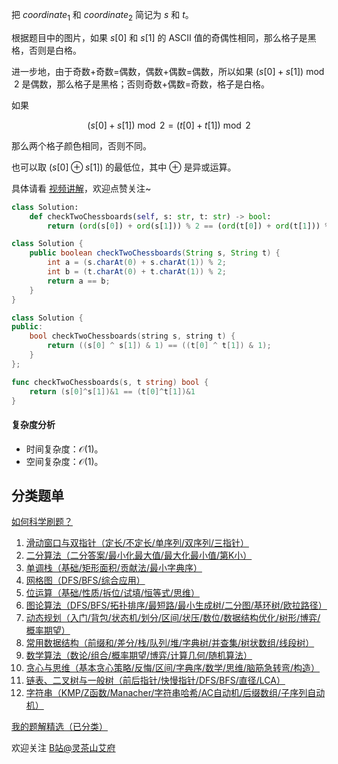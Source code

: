 把 $\textit{coordinate}_1$ 和 $\textit{coordinate}_2$ 简记为 $s$ 和 $t$。

根据题目中的图片，如果 $s[0]$ 和 $s[1]$ 的 ASCII 值的奇偶性相同，那么格子是黑格，否则是白格。

进一步地，由于奇数+奇数=偶数，偶数+偶数=偶数，所以如果 $(s[0] + s[1])\bmod 2$ 是偶数，那么格子是黑格；否则奇数+偶数=奇数，格子是白格。

如果 

$$
(s[0] + s[1])\bmod 2 = (t[0] + t[1])\bmod 2
$$

那么两个格子颜色相同，否则不同。

也可以取 $(s[0] \oplus s[1])$ 的最低位，其中 $\oplus$ 是异或运算。

具体请看 [视频讲解](https://www.bilibili.com/video/BV142Hae7E5y/)，欢迎点赞关注~

```py [sol-Python3]
class Solution:
    def checkTwoChessboards(self, s: str, t: str) -> bool:
        return (ord(s[0]) + ord(s[1])) % 2 == (ord(t[0]) + ord(t[1])) % 2
```

```java [sol-Java]
class Solution {
    public boolean checkTwoChessboards(String s, String t) {
        int a = (s.charAt(0) + s.charAt(1)) % 2;
        int b = (t.charAt(0) + t.charAt(1)) % 2;
        return a == b;
    }
}
```

```cpp [sol-C++]
class Solution {
public:
    bool checkTwoChessboards(string s, string t) {
        return ((s[0] ^ s[1]) & 1) == ((t[0] ^ t[1]) & 1);
    }
};
```

```go [sol-Go]
func checkTwoChessboards(s, t string) bool {
    return (s[0]^s[1])&1 == (t[0]^t[1])&1
}
```

#### 复杂度分析

- 时间复杂度：$\mathcal{O}(1)$。
- 空间复杂度：$\mathcal{O}(1)$。

## 分类题单

[如何科学刷题？](https://leetcode.cn/circle/discuss/RvFUtj/)

1. [滑动窗口与双指针（定长/不定长/单序列/双序列/三指针）](https://leetcode.cn/circle/discuss/0viNMK/)
2. [二分算法（二分答案/最小化最大值/最大化最小值/第K小）](https://leetcode.cn/circle/discuss/SqopEo/)
3. [单调栈（基础/矩形面积/贡献法/最小字典序）](https://leetcode.cn/circle/discuss/9oZFK9/)
4. [网格图（DFS/BFS/综合应用）](https://leetcode.cn/circle/discuss/YiXPXW/)
5. [位运算（基础/性质/拆位/试填/恒等式/思维）](https://leetcode.cn/circle/discuss/dHn9Vk/)
6. [图论算法（DFS/BFS/拓扑排序/最短路/最小生成树/二分图/基环树/欧拉路径）](https://leetcode.cn/circle/discuss/01LUak/)
7. [动态规划（入门/背包/状态机/划分/区间/状压/数位/数据结构优化/树形/博弈/概率期望）](https://leetcode.cn/circle/discuss/tXLS3i/)
8. [常用数据结构（前缀和/差分/栈/队列/堆/字典树/并查集/树状数组/线段树）](https://leetcode.cn/circle/discuss/mOr1u6/)
9. [数学算法（数论/组合/概率期望/博弈/计算几何/随机算法）](https://leetcode.cn/circle/discuss/IYT3ss/)
10. [贪心与思维（基本贪心策略/反悔/区间/字典序/数学/思维/脑筋急转弯/构造）](https://leetcode.cn/circle/discuss/g6KTKL/)
11. [链表、二叉树与一般树（前后指针/快慢指针/DFS/BFS/直径/LCA）](https://leetcode.cn/circle/discuss/K0n2gO/)
12. [字符串（KMP/Z函数/Manacher/字符串哈希/AC自动机/后缀数组/子序列自动机）](https://leetcode.cn/circle/discuss/SJFwQI/)

[我的题解精选（已分类）](https://github.com/EndlessCheng/codeforces-go/blob/master/leetcode/SOLUTIONS.md)

欢迎关注 [B站@灵茶山艾府](https://space.bilibili.com/206214)
